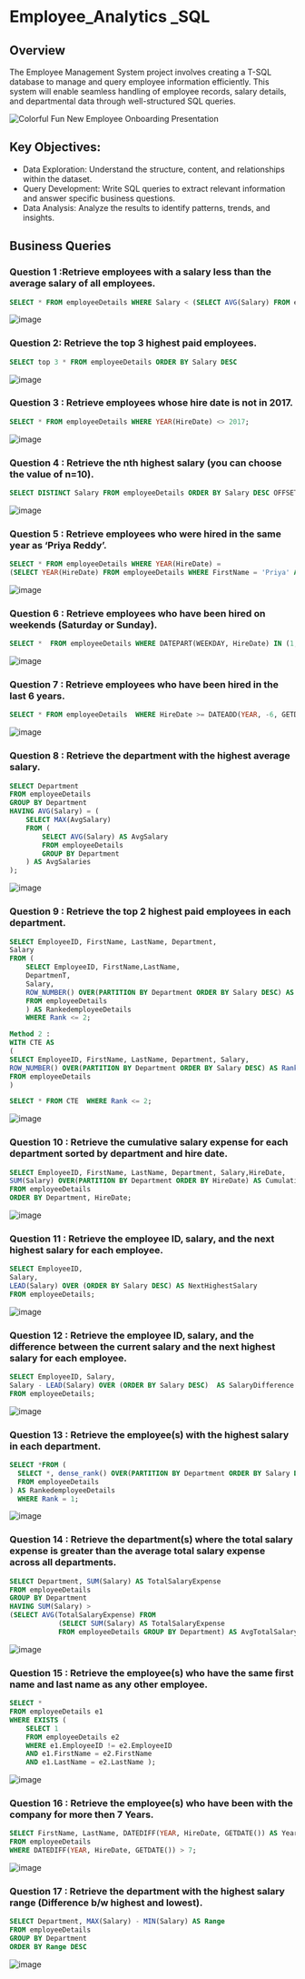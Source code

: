 # Employee_Analytics _SQL
## Overview
The Employee Management System project involves creating a T-SQL database to manage and query employee information efficiently. 
This system will enable seamless handling of employee records, salary details, and
departmental data through well-structured SQL queries.

![Colorful Fun New Employee Onboarding Presentation](https://github.com/user-attachments/assets/7a38de22-58ed-4c66-91bc-d935a6f6b355)



## Key Objectives:

- Data Exploration: Understand the structure, content, and relationships within the dataset.
- Query Development: Write SQL queries to extract relevant information and answer specific business questions.
- Data Analysis: Analyze the results to identify patterns, trends, and insights.

## Business Queries

### Question 1 :Retrieve employees with a salary less than the average salary of all employees.
```sql
SELECT * FROM employeeDetails WHERE Salary < (SELECT AVG(Salary) FROM employeeDetails)
```

![image](https://github.com/user-attachments/assets/7d159380-d2c0-4c92-be83-7991a97cbe50)


### Question 2: Retrieve the top 3 highest paid employees.
```sql
SELECT top 3 * FROM employeeDetails ORDER BY Salary DESC
```
![image](https://github.com/user-attachments/assets/d44f25f3-80aa-4c58-9f98-f68cf0d8f902)

### Question 3 : Retrieve employees whose hire date is not in 2017.
```sql
SELECT * FROM employeeDetails WHERE YEAR(HireDate) <> 2017;
```
![image](https://github.com/user-attachments/assets/aecf377a-2e26-452b-b7b9-bf51a38259fc)

### Question 4 : Retrieve the nth highest salary (you can choose the value of n=10).
```sql
SELECT DISTINCT Salary FROM employeeDetails ORDER BY Salary DESC OFFSET 10-1 ROWS FETCH NEXT 1 ROWS ONLY;
```

![image](https://github.com/user-attachments/assets/60d22ac1-3277-4c89-8482-04d49db69727)

### Question 5 : Retrieve employees who were hired in the same year as ‘Priya Reddy’.
```sql
SELECT * FROM employeeDetails WHERE YEAR(HireDate) = 
(SELECT YEAR(HireDate) FROM employeeDetails WHERE FirstName = 'Priya' AND LastName = 'Reddy');
```
![image](https://github.com/user-attachments/assets/e1bdbd7e-2cd2-4037-bedd-8e31df5123f1)

### Question 6 : Retrieve employees who have been hired on weekends (Saturday or Sunday).
```sql
SELECT *  FROM employeeDetails WHERE DATEPART(WEEKDAY, HireDate) IN (1, 7);
```
![image](https://github.com/user-attachments/assets/485a9778-9014-41b4-a2fd-283a25189c4d)


### Question 7 : Retrieve employees who have been hired in the last 6 years.
```sql
SELECT * FROM employeeDetails  WHERE HireDate >= DATEADD(YEAR, -6, GETDATE());
```
![image](https://github.com/user-attachments/assets/49f472ec-25e9-458c-87d9-0ba740bacba7)

### Question 8 : Retrieve the department with the highest average salary.
```sql
SELECT Department
FROM employeeDetails
GROUP BY Department
HAVING AVG(Salary) = (
    SELECT MAX(AvgSalary)
    FROM (
        SELECT AVG(Salary) AS AvgSalary
        FROM employeeDetails
        GROUP BY Department
    ) AS AvgSalaries
);
```
![image](https://github.com/user-attachments/assets/424046af-5991-48b5-b6d0-93731410ed4f)

### Question 9 : Retrieve the top 2 highest paid employees in each department.
```sql
SELECT EmployeeID, FirstName, LastName, Department,
Salary
FROM (
    SELECT EmployeeID, FirstName,LastName,
    DepartmenT,
    Salary,
    ROW_NUMBER() OVER(PARTITION BY Department ORDER BY Salary DESC) AS Rank
    FROM employeeDetails
    ) AS RankedemployeeDetails
    WHERE Rank <= 2;

Method 2 :
WITH CTE AS
(
SELECT EmployeeID, FirstName, LastName, Department, Salary,
ROW_NUMBER() OVER(PARTITION BY Department ORDER BY Salary DESC) AS Rank
FROM employeeDetails
)

SELECT * FROM CTE  WHERE Rank <= 2;
```
![image](https://github.com/user-attachments/assets/65f8cef9-07b8-4aef-9999-118bb4419165)

### Question 10 : Retrieve the cumulative salary expense for each department sorted by department and hire date.
```sql
SELECT EmployeeID, FirstName, LastName, Department, Salary,HireDate,
SUM(Salary) OVER(PARTITION BY Department ORDER BY HireDate) AS CumulativeSalaryExpense
FROM employeeDetails
ORDER BY Department, HireDate;
```
![image](https://github.com/user-attachments/assets/134c2425-c75b-49ce-a5e8-016a00f00c8c)


### Question 11 : Retrieve the employee ID, salary, and the next highest salary for each employee.
```sql
SELECT EmployeeID,
Salary,
LEAD(Salary) OVER (ORDER BY Salary DESC) AS NextHighestSalary
FROM employeeDetails;
```
![image](https://github.com/user-attachments/assets/8e48b7c3-f4ea-4614-95c0-540245fad28a)


### Question 12 : Retrieve the employee ID, salary, and the difference between the current salary and the next highest salary for each employee.
```sql
SELECT EmployeeID, Salary,
Salary - LEAD(Salary) OVER (ORDER BY Salary DESC)  AS SalaryDifference
FROM employeeDetails;
```
![image](https://github.com/user-attachments/assets/68f6cadf-afa0-4de8-867e-6b3dd0eb7725)

### Question 13 : Retrieve the employee(s) with the highest salary in each department.
```sql
SELECT *FROM (
  SELECT *, dense_rank() OVER(PARTITION BY Department ORDER BY Salary DESC) AS Rank
  FROM employeeDetails
) AS RankedemployeeDetails
  WHERE Rank = 1;
```
![image](https://github.com/user-attachments/assets/42a72f70-b5d5-4da5-afb6-3298755af461)

### Question 14 : Retrieve the department(s) where the total salary expense is greater than the average total salary expense across all departments.
```sql
SELECT Department, SUM(Salary) AS TotalSalaryExpense
FROM employeeDetails
GROUP BY Department
HAVING SUM(Salary) >
(SELECT AVG(TotalSalaryExpense) FROM
            (SELECT SUM(Salary) AS TotalSalaryExpense
            FROM employeeDetails GROUP BY Department) AS AvgTotalSalary);
```
![image](https://github.com/user-attachments/assets/2491d7bd-de68-46da-aad9-3ff5367a51fa)

### Question 15 : Retrieve the employee(s) who have the same first name and last name as any other employee.
```sql
SELECT *
FROM employeeDetails e1
WHERE EXISTS (
    SELECT 1
    FROM employeeDetails e2
    WHERE e1.EmployeeID != e2.EmployeeID
    AND e1.FirstName = e2.FirstName
    AND e1.LastName = e2.LastName );
```
![image](https://github.com/user-attachments/assets/2d37ea19-1fd1-4ddf-a6b3-8344719b03e1)

### Question 16 : Retrieve the employee(s) who have been with the company for more then 7 Years.
```sql
SELECT FirstName, LastName, DATEDIFF(YEAR, HireDate, GETDATE()) AS YearsWithCompany
FROM employeeDetails
WHERE DATEDIFF(YEAR, HireDate, GETDATE()) > 7;
```
![image](https://github.com/user-attachments/assets/08b928b2-3b86-43a9-a786-e498dd6271ff)

### Question 17 : Retrieve the department with the highest salary range (Difference b/w highest and lowest).
```sql
SELECT Department, MAX(Salary) - MIN(Salary) AS Range
FROM employeeDetails
GROUP BY Department
ORDER BY Range DESC
```
![image](https://github.com/user-attachments/assets/f967fe34-73d6-435b-9c06-de782bb62b44)









